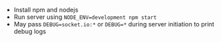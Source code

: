 - Install npm and nodejs
- Run server using `NODE_ENV=development npm start`
- May pass `DEBUG=socket.io:*` or `DEBUG=*` during server initiation to print debug logs
